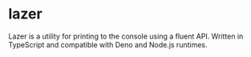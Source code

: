 # lazer

Lazer is a utility for printing to the console using a fluent API. Written in TypeScript and compatible with Deno and Node.js runtimes.
